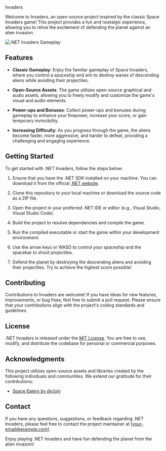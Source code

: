Invaders

Welcome to Invaders, an open-source project inspired by the classic Space Invaders game! This project provides a fun and nostalgic experience, allowing you to relive the excitement of defending the planet against an alien invasion. 

![.NET Invaders Gameplay](gameplay.gif)

## Features

- **Classic Gameplay**: Enjoy the familiar gameplay of Space Invaders, where you control a spaceship and aim to destroy waves of descending aliens while avoiding their projectiles.

- **Open-Source Assets**: The game utilizes open-source graphical and audio assets, allowing you to freely modify and customize the game's visual and audio elements.

- **Power-ups and Bonuses**: Collect power-ups and bonuses during gameplay to enhance your firepower, increase your score, or gain temporary invincibility.

- **Increasing Difficulty**: As you progress through the game, the aliens become faster, more aggressive, and harder to defeat, providing a challenging and engaging experience.

## Getting Started

To get started with .NET Invaders, follow the steps below:

1. Ensure that you have the .NET SDK installed on your machine. You can download it from the official [.NET website](https://dotnet.microsoft.com/download).

2. Clone this repository to your local machine or download the source code as a ZIP file.

3. Open the project in your preferred .NET IDE or editor (e.g., Visual Studio, Visual Studio Code).

4. Build the project to resolve dependencies and compile the game.

5. Run the compiled executable or start the game within your development environment.

6. Use the arrow keys or WASD to control your spaceship and the spacebar to shoot projectiles.

7. Defend the planet by destroying the descending aliens and avoiding their projectiles. Try to achieve the highest score possible!

## Contributing

Contributions to Invaders are welcome! If you have ideas for new features, improvements, or bug fixes, feel free to submit a pull request. Please ensure that your contributions align with the project's coding standards and guidelines.

## License

.NET Invaders is released under the [MIT License](LICENSE). You are free to use, modify, and distribute the codebase for personal or commercial purposes.

## Acknowledgments

This project utilizes open-source assets and libraries created by the following individuals and communities. We extend our gratitude for their contributions:

- [Space Eaters by @_cluly_](https://cluly.itch.io/space-eaters)

## Contact

If you have any questions, suggestions, or feedback regarding .NET Invaders, please feel free to contact the project maintainer at [your-email@example.com].

Enjoy playing .NET Invaders and have fun defending the planet from the alien invasion!
